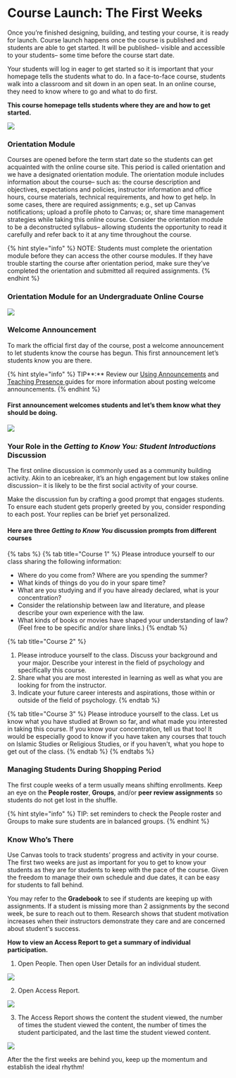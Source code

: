 # Course Launch: The First Weeks

Once you’re finished designing, building, and testing your course, it is ready for launch. Course launch happens once the course is published and students are able to get started. It will be published– visible and accessible to your students– some time before the course start date.

Your students will log in eager to get started so it is important that your homepage tells the students what to do. In a face-to-face course, students walk into a classroom and sit down in an open seat. In an online course, they need to know where to go and what to do first.

**This course homepage tells students where they are and how to get started.**

![](../../.gitbook/assets/first-weeks_homepage.png)

### Orientation Module 

Courses are opened before the term start date so the students can get acquainted with the online course site. This period is called orientation and we have a designated orientation module. The orientation module includes information about the course– such as: the course description and objectives, expectations and policies, instructor information and office hours, course materials, technical requirements, and how to get help. In some cases, there are required assignments; e.g., set up Canvas notifications; upload a profile photo to Canvas; or, share time management strategies while taking this online course. Consider the orientation module to be a deconstructed syllabus– allowing students the opportunity to read it carefully and refer back to it at any time throughout the course.

{% hint style="info" %}
NOTE: Students must complete the orientation module before they can access the other course modules. If they have trouble starting the course after orientation period, make sure they’ve completed the orientation and submitted all required assignments.
{% endhint %}

### Orientation Module for an Undergraduate Online Course

![](../../.gitbook/assets/first-weeks_orientation.png)

### **Welcome Announcement** 

To mark the official first day of the course, post a welcome announcement to let students know the course has begun. This first announcement let’s students know you are there.

{% hint style="info" %}
TIP**:** Review our [Using Announcements](https://brown-sps-online.gitbook.io/facultyguide/teaching-online/using-announcements) and [Teaching Presence ](../teaching-presence.md)guides for more information about posting welcome announcements.
{% endhint %}

#### First announcement welcomes students and let’s them know what they should be doing.

![](../../.gitbook/assets/first-weeks_welcome.png)

### **Your Role in the** _**Getting to Know You: Student Introductions**_ **Discussion** 

The first online discussion is commonly used as a community building activity. Akin to an icebreaker, it’s an high engagement but low stakes online discussion– it is likely to be the first social activity of your course.

Make the discussion fun by crafting a good prompt that engages students. To ensure each student gets properly greeted by you, consider responding to each post. Your replies can be brief yet personalized.

#### Here are three _Getting to Know You_ discussion prompts from different courses

{% tabs %}
{% tab title="Course 1" %}
Please introduce yourself to our class sharing the following information: 

* Where do you come from? Where are you spending the summer? 
* What kinds of things do you do in your spare time?
* What are you studying and if you have already declared, what is your concentration?
* Consider the relationship between law and literature, and please describe your own experience with the law.
* What kinds of books or movies have shaped your understanding of law? \(Feel free to be specific and/or share links.\)
{% endtab %}

{% tab title="Course 2" %}
1. Please introduce yourself to the class. Discuss your background and your major.  Describe your interest in the field of psychology and specifically this course.  
2. Share what you are most interested in learning as well as what you are looking for from the instructor. 
3. Indicate your future career interests and aspirations, those within or outside of the field of psychology. 
{% endtab %}

{% tab title="Course 3" %}
Please introduce yourself to the class. Let us know what you have studied at Brown so far, and what made you interested in taking this course. If you know your concentration, tell us that too! It would be especially good to know if you have taken any courses that touch on Islamic Studies or Religious Studies, or if you haven't, what you hope to get out of the class.
{% endtab %}
{% endtabs %}

### Managing Students During Shopping Period

The first couple weeks of a term usually means shifting enrollments. Keep an eye on the **People roster**, **Groups**, and/or **peer review assignments** so students do not get lost in the shuffle.

{% hint style="info" %}
TIP: set reminders to check the People roster and Groups to make sure students are in balanced groups.
{% endhint %}

### Know Who’s There 

Use Canvas tools to track students’ progress and activity in your course. The first two weeks are just as important for you to get to know your students as they are for students to keep with the pace of the course. Given the freedom to manage their own schedule and due dates, it can be easy for students to fall behind.

You may refer to the **Gradebook** to see if students are keeping up with assignments. If a student is missing more than 2 assignments by the second week, be sure to reach out to them. Research shows that student motivation increases when their instructors demonstrate they care and are concerned about student's success.

**How to view an Access Report to get a summary of individual participation.** 

1. Open People. Then open User Details for an individual student.

![](../../.gitbook/assets/ida-annotation-tool-2%20%282%29.png)

2. Open Access Report.

![](../../.gitbook/assets/ida-annotation-tool.png)

3. The Access Report shows the content the student viewed, the number of times the student viewed the content, the number of times the student participated, and the last time the student viewed content.  

![](../../.gitbook/assets/first-weeks_view-report%20%281%29.png)

After the the first weeks are behind you, keep up the momentum and establish the ideal rhythm!

